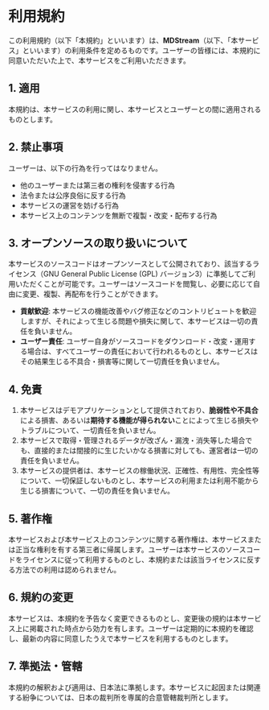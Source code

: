 # 利用規約

この利用規約（以下「本規約」といいます）は、**MDStream**（以下、「本サービス」といいます）の利用条件を定めるものです。ユーザーの皆様には、本規約に同意いただいた上で、本サービスをご利用いただきます。

## 1. 適用
本規約は、本サービスの利用に関し、本サービスとユーザーとの間に適用されるものとします。

## 2. 禁止事項
ユーザーは、以下の行為を行ってはなりません。
- 他のユーザーまたは第三者の権利を侵害する行為
- 法令または公序良俗に反する行為
- 本サービスの運営を妨げる行為
- 本サービス上のコンテンツを無断で複製・改変・配布する行為

## 3. オープンソースの取り扱いについて
本サービスのソースコードはオープンソースとして公開されており、該当するライセンス（GNU General Public License (GPL) バージョン3）に準拠してご利用いただくことが可能です。ユーザーはソースコードを閲覧し、必要に応じて自由に変更、複製、再配布を行うことができます。

- **貢献歓迎**: 本サービスの機能改善やバグ修正などのコントリビュートを歓迎しますが、それによって生じる問題や損失に関して、本サービスは一切の責任を負いません。
- **ユーザー責任**: ユーザー自身がソースコードをダウンロード・改変・運用する場合は、すべてユーザーの責任において行われるものとし、本サービスはその結果生じる不具合・損害等に関して一切責任を負いません。

## 4. 免責
1. 本サービスはデモアプリケーションとして提供されており、**脆弱性や不具合**による損害、あるいは**期待する機能が得られない**ことによって生じる損失やトラブルについて、一切責任を負いません。
2. 本サービスで取得・管理されるデータが改ざん・漏洩・消失等した場合でも、直接的または間接的に生じたいかなる損害に対しても、運営者は一切の責任を負いません。
3. 本サービスの提供者は、本サービスの稼働状況、正確性、有用性、完全性等について、一切保証しないものとし、本サービスの利用または利用不能から生じる損害について、一切の責任を負いません。

## 5. 著作権
本サービスおよび本サービス上のコンテンツに関する著作権は、本サービスまたは正当な権利を有する第三者に帰属します。ユーザーは本サービスのソースコードをライセンスに従って利用するものとし、本規約または該当ライセンスに反する方法での利用は認められません。

## 6. 規約の変更
本サービスは、本規約を予告なく変更できるものとし、変更後の規約は本サービス上に掲載された時点から効力を有します。ユーザーは定期的に本規約を確認し、最新の内容に同意したうえで本サービスを利用するものとします。

## 7. 準拠法・管轄
本規約の解釈および適用は、日本法に準拠します。本サービスに起因または関連する紛争については、日本の裁判所を専属的合意管轄裁判所とします。
